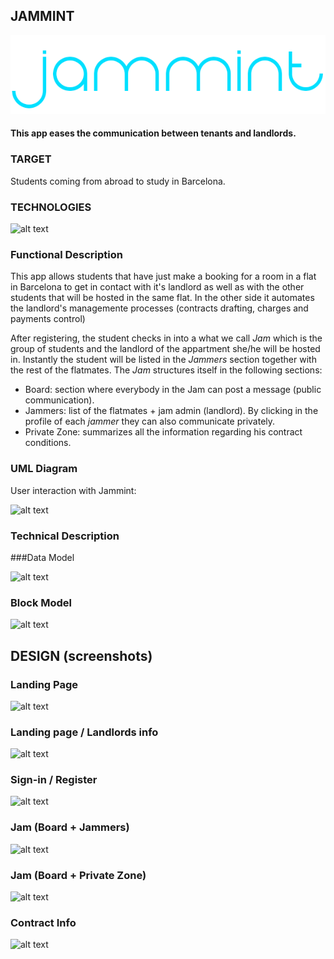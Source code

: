 ## JAMMINT

![alt text](https://raw.githubusercontent.com/aricima/jammint/master/src/assets/images/jammint-logo.png)

#### This app eases the communication between tenants and landlords. 

### TARGET
Students coming from abroad to study in Barcelona.

### TECHNOLOGIES

![alt text](https://raw.githubusercontent.com/aricima/jammint/master/src/assets/images/technologies.png)

### Functional Description
This app allows students that have just make a booking for a room in a flat in Barcelona to get in contact with it's landlord as well as with the other students that will be hosted in the same flat. In the other side it automates the landlord's managemente processes (contracts drafting, charges and payments control)

After registering, the student checks in into a what we call *Jam* which is the group of students and the landlord of the appartment she/he will be hosted in. Instantly the student will be listed in the *Jammers* section together with the rest of the flatmates. The *Jam* structures itself in the following sections:
- Board: section where everybody in the Jam can post a message (public communication).
- Jammers: list of the flatmates + jam admin (landlord). By clicking in the profile of each *jammer* they can also communicate privately.
- Private Zone: summarizes all the information regarding his contract conditions.

### UML Diagram

User interaction with Jammint:

![alt text](https://raw.githubusercontent.com/aricima/jammint/master/src/assets/images/umlDiagram.png)



### Technical Description

###Data Model


![alt text](https://raw.githubusercontent.com/aricima/jammint/master/src/assets/images/dataModel.png)


### Block Model

![alt text](https://raw.githubusercontent.com/aricima/jammint/master/src/assets/images/blockModel.jpg)

## DESIGN (screenshots)

### Landing Page
![alt text](https://raw.githubusercontent.com/aricima/jammint/master/src/assets/images/Landing.jpg)

### Landing page / Landlords info
![alt text](https://raw.githubusercontent.com/aricima/jammint/master/src/assets/images/Landlord.jpg)

### Sign-in / Register
![alt text](https://raw.githubusercontent.com/aricima/jammint/master/src/assets/images/signIn.jpg)

### Jam (Board + Jammers)
![alt text](https://raw.githubusercontent.com/aricima/jammint/master/src/assets/images/Jam.jpg)

### Jam (Board + Private Zone)
![alt text](https://raw.githubusercontent.com/aricima/jammint/master/src/assets/images/PrivZone.jpg)

### Contract Info
![alt text](https://raw.githubusercontent.com/aricima/jammint/master/src/assets/images/ContractInfo.jpg)
